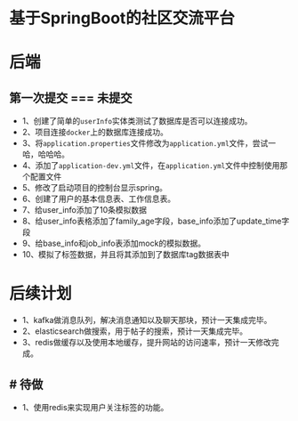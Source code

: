 # 基于SpringBoot的社区交流平台

# 后端

## 第一次提交 === 未提交

* 1、创建了简单的`userInfo`实体类测试了数据库是否可以连接成功。
* 2、项目连接`docker`上的数据库连接成功。
* 3、将`application.properties`文件修改为`application.yml`文件，尝试一哈，哈哈哈。
* 4、添加了`application-dev.yml`文件，在`application.yml`文件中控制使用那个配置文件
* 5、修改了启动项目的控制台显示spring。
* 6、创建了用户的基本信息表、工作信息表。
* 7、给user_info添加了10条模拟数据
* 8、给user_info表格添加了family_age字段，base_info添加了update_time字段
* 9、给base_info和job_info表添加mock的模拟数据。
* 10、模拟了标签数据，并且将其添加到了数据库tag数据表中

# 后续计划

* 1、kafka做消息队列，解决消息通知以及聊天那块，预计一天集成完毕。
* 2、elasticsearch做搜索，用于帖子的搜索，预计一天集成完毕。
* 3、redis做缓存以及使用本地缓存，提升网站的访问速率，预计一天修改完成。

## # 待做

* 1、使用redis来实现用户关注标签的功能。

